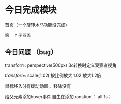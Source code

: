 # 今日完成模块

首页（一个旋转木马功能没完成）

第一个子页面

## 今日问题 （bug）

transform: perspective(500px)    3d转换时定义观察者视角  

  *transform*: scale(1.02)     按比例放大     1.02    放大1.2倍

鼠标移入时有缓动动画 ，移除没有

给父元素添加hover事件    自生在添加transtion  ： all 1s；